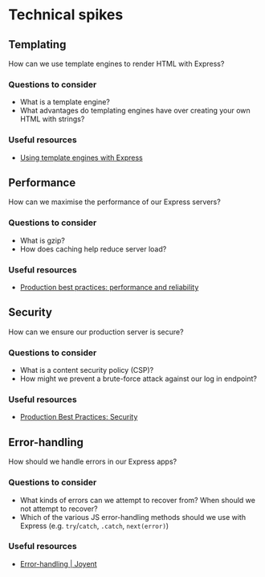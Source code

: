 # Technical spikes

## Templating

How can we use template engines to render HTML with Express?

### Questions to consider

- What is a template engine?
- What advantages do templating engines have over creating your own HTML with strings?

### Useful resources

- [Using template engines with Express](https://expressjs.com/en/guide/using-template-engines.html)

## Performance

How can we maximise the performance of our Express servers?

### Questions to consider

- What is gzip?
- How does caching help reduce server load?

### Useful resources

- [Production best practices: performance and reliability
  ](https://expressjs.com/en/advanced/best-practice-performance.html)

## Security

How can we ensure our production server is secure?

### Questions to consider

- What is a content security policy (CSP)?
- How might we prevent a brute-force attack against our log in endpoint?

### Useful resources

- [Production Best Practices: Security](https://expressjs.com/en/advanced/best-practice-security.html)

## Error-handling

How should we handle errors in our Express apps?

### Questions to consider

- What kinds of errors can we attempt to recover from? When should we not attempt to recover?
- Which of the various JS error-handling methods should we use with Express (e.g. `try`/`catch`, `.catch`, `next(error)`)

### Useful resources

- [Error-handling | Joyent](https://www.joyent.com/node-js/production/design/errors)

